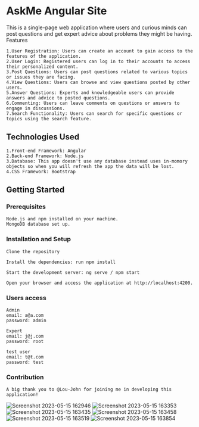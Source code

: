 # AskMe Angular Site

   This is a single-page web application where users and curious minds can post questions and get expert advice about problems they might be having.
   Features

    1.User Registration: Users can create an account to gain access to the features of the application.
    2.User Login: Registered users can log in to their accounts to access their personalized content.
    3.Post Questions: Users can post questions related to various topics or issues they are facing.
    4.View Questions: Users can browse and view questions posted by other users.
    5.Answer Questions: Experts and knowledgeable users can provide answers and advice to posted questions.
    6.Commenting: Users can leave comments on questions or answers to engage in discussions.
    7.Search Functionality: Users can search for specific questions or topics using the search feature.
   

## Technologies Used

    1.Front-end Framework: Angular
    2.Back-end Framework: Node.js
    3.Database: This app doesn't use any database instead uses in-momory objects so when you will refresh the app the data will be lost.
    4.CSS Framework: Bootstrap
   

## Getting Started
### Prerequisites

    Node.js and npm installed on your machine.
    MongoDB database set up.

### Installation and Setup

    Clone the repository

    Install the dependencies: run npm install

    Start the development server: ng serve / npm start
    
    Open your browser and access the application at http://localhost:4200.
 
### Users access
    Admin
    email: a@a.com
    password: admin
    
    Expert
    email: j@j.com
    password: root
    
    test user
    email: t@t.com
    password: test

### Contribution
    A big thank you to @Lou-John for joining me in developing this application!

 ![Screenshot 2023-05-15 162946](https://github.com/ApexPlayground/HomeOwnersAngularApp/assets/115173705/a0fcd474-c1a7-4189-b02e-2c2cb5dc95bd)
![Screenshot 2023-05-15 163353](https://github.com/ApexPlayground/HomeOwnersAngularApp/assets/115173705/36de8162-ca89-4015-b1dc-ef31e7223d99)
![Screenshot 2023-05-15 163435](https://github.com/ApexPlayground/HomeOwnersAngularApp/assets/115173705/8cf3799d-ea14-471a-9d53-9439bd5b8907)
![Screenshot 2023-05-15 163458](https://github.com/ApexPlayground/HomeOwnersAngularApp/assets/115173705/15850d08-4527-4d92-bc0e-d70e575ccf74)
![Screenshot 2023-05-15 163519](https://github.com/ApexPlayground/HomeOwnersAngularApp/assets/115173705/6b116ad5-04c3-40a8-b746-958932aedd6f)
![Screenshot 2023-05-15 163854](https://github.com/ApexPlayground/HomeOwnersAngularApp/assets/115173705/7535bc06-490c-4566-9daa-e5e63de88961)



